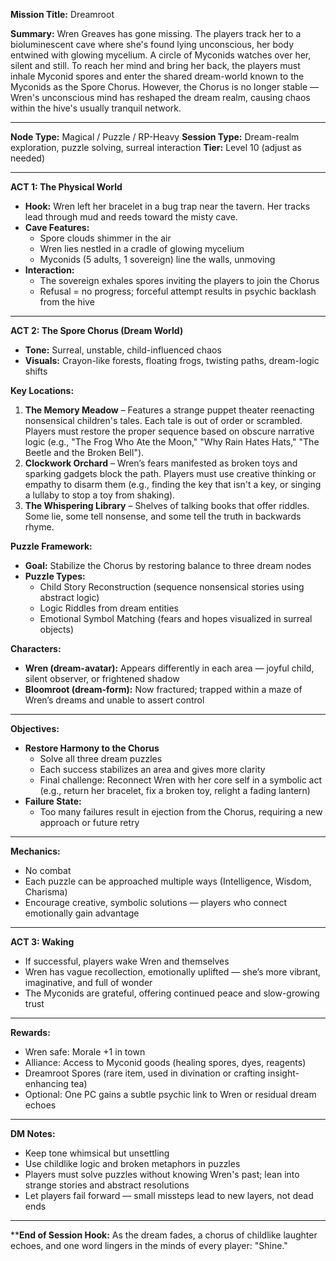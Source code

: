 **Mission Title:** Dreamroot

**Summary:** Wren Greaves has gone missing. The players track her to a bioluminescent cave where she's found lying unconscious, her body entwined with glowing mycelium. A circle of Myconids watches over her, silent and still. To reach her mind and bring her back, the players must inhale Myconid spores and enter the shared dream-world known to the Myconids as the Spore Chorus. However, the Chorus is no longer stable — Wren's unconscious mind has reshaped the dream realm, causing chaos within the hive's usually tranquil network.

---

**Node Type:** Magical / Puzzle / RP-Heavy **Session Type:** Dream-realm exploration, puzzle solving, surreal interaction **Tier:** Level 10 (adjust as needed)

---

**ACT 1: The Physical World**

- **Hook:** Wren left her bracelet in a bug trap near the tavern. Her tracks lead through mud and reeds toward the misty cave.
- **Cave Features:**
    - Spore clouds shimmer in the air
    - Wren lies nestled in a cradle of glowing mycelium
    - Myconids (5 adults, 1 sovereign) line the walls, unmoving
- **Interaction:**
    - The sovereign exhales spores inviting the players to join the Chorus
    - Refusal = no progress; forceful attempt results in psychic backlash from the hive

---

**ACT 2: The Spore Chorus (Dream World)**
- **Tone:** Surreal, unstable, child-influenced chaos
- **Visuals:** Crayon-like forests, floating frogs, twisting paths, dream-logic shifts

**Key Locations:**
1. **The Memory Meadow** – Features a strange puppet theater reenacting nonsensical children's tales. Each tale is out of order or scrambled. Players must restore the proper sequence based on obscure narrative logic (e.g., "The Frog Who Ate the Moon," "Why Rain Hates Hats," "The Beetle and the Broken Bell").
2. **Clockwork Orchard** – Wren’s fears manifested as broken toys and sparking gadgets block the path. Players must use creative thinking or empathy to disarm them (e.g., finding the key that isn't a key, or singing a lullaby to stop a toy from shaking).
3. **The Whispering Library** – Shelves of talking books that offer riddles. Some lie, some tell nonsense, and some tell the truth in backwards rhyme.

**Puzzle Framework:**
- **Goal:** Stabilize the Chorus by restoring balance to three dream nodes
- **Puzzle Types:**
    - Child Story Reconstruction (sequence nonsensical stories using abstract logic)
    - Logic Riddles from dream entities
    - Emotional Symbol Matching (fears and hopes visualized in surreal objects)

**Characters:**
- **Wren (dream-avatar):** Appears differently in each area — joyful child, silent observer, or frightened shadow
- **Bloomroot (dream-form):** Now fractured; trapped within a maze of Wren’s dreams and unable to assert control

---

**Objectives:**
- **Restore Harmony to the Chorus**    
    - Solve all three dream puzzles
    - Each success stabilizes an area and gives more clarity
    - Final challenge: Reconnect Wren with her core self in a symbolic act (e.g., return her bracelet, fix a broken toy, relight a fading lantern)
- **Failure State:**
    - Too many failures result in ejection from the Chorus, requiring a new approach or future retry

---

**Mechanics:**
- No combat
- Each puzzle can be approached multiple ways (Intelligence, Wisdom, Charisma)
- Encourage creative, symbolic solutions — players who connect emotionally gain advantage

---

**ACT 3: Waking**
- If successful, players wake Wren and themselves
- Wren has vague recollection, emotionally uplifted — she’s more vibrant, imaginative, and full of wonder
- The Myconids are grateful, offering continued peace and slow-growing trust

---

**Rewards:**
- Wren safe: Morale +1 in town
- Alliance: Access to Myconid goods (healing spores, dyes, reagents)
- Dreamroot Spores (rare item, used in divination or crafting insight-enhancing tea)
- Optional: One PC gains a subtle psychic link to Wren or residual dream echoes

---

**DM Notes:**
- Keep tone whimsical but unsettling
- Use childlike logic and broken metaphors in puzzles
- Players must solve puzzles without knowing Wren's past; lean into strange stories and abstract resolutions
- Let players fail forward — small missteps lead to new layers, not dead ends

---

****End of Session Hook:** As the dream fades, a chorus of childlike laughter echoes, and one word lingers in the minds of every player: "Shine."